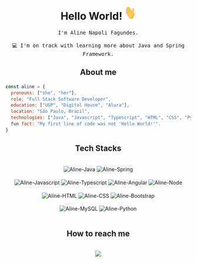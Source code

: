 <h1 align="center"> Hello World! <img src="https://raw.githubusercontent.com/ABSphreak/ABSphreak/master/gifs/Hi.gif" width="30px" height="40px"></h1>
<p align="center">
  <samp>
I'm Aline Napoli Fagundes. 
  <br> <br>
💻 I'm on track with learning more about Java and Spring Framework.
  </samp>
<br>
  
<h2 align="center"> About me </h2>

```javascript
const aline = {
  pronouns: ["she", "her"],
  role: "Full Stack Software Developer",
  education: ["USP", "Digital House", "Alura"],
  location: "São Paulo, Brazil",
  technologies: ["Java", "Javascript", "Typescript", "HTML", "CSS", "Python", "SQL"],
  fun fact: "My first line of code was not 'Hello World!'".
}
```
 
<h2 align="center"> Tech Stacks </h2>
 <div align="center" style="display: inline_block"><br>
  <img align="center" alt="Aline-Java" src="https://img.shields.io/badge/Java-ED8B00?style=for-the-badge&logo=java&logoColor=white">
  <img align="center" alt="Aline-Spring" src="https://img.shields.io/badge/Spring-6DB33F?style=for-the-badge&logo=spring&logoColor=white">
  <br>
  <br>
  <img align="center" alt="Aline-Javascript" src="https://img.shields.io/badge/JavaScript-323330?style=for-the-badge&logo=javascript&logoColor=F7DF1E">
  <img align="center" alt="Aline-Typescript" src="https://img.shields.io/badge/TypeScript-007ACC?style=for-the-badge&logo=typescript&logoColor=white">
  <img align="center" alt="Aline-Angular" src="https://img.shields.io/badge/Angular-DD0031?style=for-the-badge&logo=angular&logoColor=white">
  <img align="center" alt="Aline-Node" src="https://img.shields.io/badge/Node.js-43853D?style=for-the-badge&logo=node.js&logoColor=white">
  <br>
  <br>
  <img align="center" alt="Aline-HTML" src="https://img.shields.io/badge/HTML-239120?style=for-the-badge&logo=html5&logoColor=white">
  <img align="center" alt="Aline-CSS" src="https://img.shields.io/badge/CSS-239120?&style=for-the-badge&logo=css3&logoColor=white">
  <img align="center" alt="Aline-Bootstrap" src="https://img.shields.io/badge/Bootstrap-563D7C?style=for-the-badge&logo=bootstrap&logoColor=white">
  <br>
  <br>
  <img align="center" alt="Aline-MySQL" src="https://img.shields.io/badge/MySQL-00000F?style=for-the-badge&logo=mysql&logoColor=white">
  <img align="center" alt="Aline-Python" src="https://img.shields.io/badge/Python-FFD43B?style=for-the-badge&logo=python&logoColor=blue">
</div>  
<br>
   
<h2 align="center"> How to reach me </h2>
<br>
<div align="center"> 
  <a align="center" href="https://www.linkedin.com/in/a-fagundes/" target="_blank"><img src="https://img.shields.io/badge/-LinkedIn-%230077B5?style=for-the-badge&logo=linkedin&logoColor=white" target="_blank"></a> 
</div>
<br>
